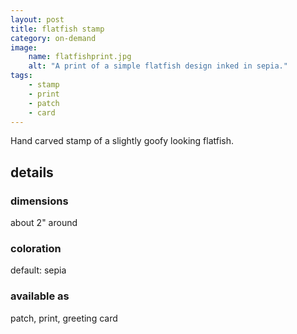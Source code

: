 ```yaml
---
layout: post
title: flatfish stamp
category: on-demand
image: 
    name: flatfishprint.jpg
    alt: "A print of a simple flatfish design inked in sepia."
tags:
    - stamp
    - print
    - patch
    - card
---
```


Hand carved stamp of a slightly goofy looking flatfish.

## details

### dimensions

about 2" around

### coloration

default: sepia

### available as

patch, print, greeting card
